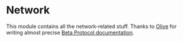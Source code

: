 # Network

This module contains all the network-related stuff. Thanks to [Olive](https://wiki.vg/User:Olive) for writing almost precise [Beta Protocol documentation](https://wiki.vg/User:Olive/Beta_Protocol).
